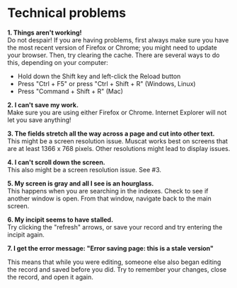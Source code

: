 # Technical problems

**1. Things aren't working!**  
Do not despair! If you are having problems, first always make sure you have the most recent version of Firefox or Chrome; you might need to update your browser. Then, try clearing the cache. There are several ways to do this, depending on your computer:

- Hold down the Shift key and left-click the Reload button
- Press "Ctrl + F5" or press "Ctrl + Shift + R" (Windows, Linux)
- Press "Command + Shift + R" (Mac)

**2. I can't save my work.**  
Make sure you are using either Firefox or Chrome. Internet Explorer will not let you save anything!

**3. The fields stretch all the way across a page and cut into other text.**  
This might be a screen resolution issue. Muscat works best on screens that are at least 1366 x 768 pixels. Other resolutions might lead to display issues.

**4. I can't scroll down the screen.**  
This also might be a screen resolution issue. See #3.

**5. My screen is gray and all I see is an hourglass.**  
This happens when you are searching in the indexes. Check to see if another window is open. From that window, navigate back to the main screen.

**6. My incipit seems to have stalled.**  
Try clicking the "refresh" arrows, or save your record and try entering the incipit again.  
  
**7. I get the error message: "Error saving page: this is a stale version"**  
    
This means that while you were editing, someone else also began editing the record and saved before you did. Try to remember your changes, close the record, and open it again. 